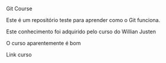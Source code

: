 Git Course

Este é um repositório teste para aprender como o Git funciona.

Este conhecimento foi adquirido pelo curso do Willian Justen

O curso aparentemente é bom

Link curso
